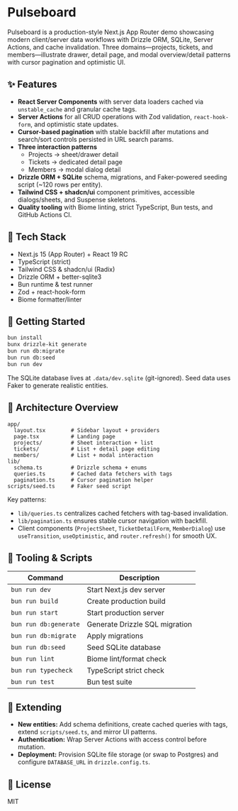 # Pulseboard

Pulseboard is a production-style Next.js App Router demo showcasing modern client/server data workflows with Drizzle ORM, SQLite, Server Actions, and cache invalidation. Three domains—projects, tickets, and members—illustrate drawer, detail page, and modal overview/detail patterns with cursor pagination and optimistic UI.

## ✨ Features

- **React Server Components** with server data loaders cached via `unstable_cache` and granular cache tags.
- **Server Actions** for all CRUD operations with Zod validation, `react-hook-form`, and optimistic state updates.
- **Cursor-based pagination** with stable backfill after mutations and search/sort controls persisted in URL search params.
- **Three interaction patterns**
  - Projects → sheet/drawer detail
  - Tickets → dedicated detail page
  - Members → modal dialog detail
- **Drizzle ORM + SQLite** schema, migrations, and Faker-powered seeding script (~120 rows per entity).
- **Tailwind CSS + shadcn/ui** component primitives, accessible dialogs/sheets, and Suspense skeletons.
- **Quality tooling** with Biome linting, strict TypeScript, Bun tests, and GitHub Actions CI.

## 🧱 Tech Stack

- Next.js 15 (App Router) + React 19 RC
- TypeScript (strict)
- Tailwind CSS & shadcn/ui (Radix)
- Drizzle ORM + better-sqlite3
- Bun runtime & test runner
- Zod + react-hook-form
- Biome formatter/linter

## 🚀 Getting Started

```bash
bun install
bunx drizzle-kit generate
bun run db:migrate
bun run db:seed
bun run dev
```

The SQLite database lives at `.data/dev.sqlite` (git-ignored). Seed data uses Faker to generate realistic entities.

## 🧭 Architecture Overview

```
app/
  layout.tsx        # Sidebar layout + providers
  page.tsx          # Landing page
  projects/         # Sheet interaction + list
  tickets/          # List + detail page editing
  members/          # List + modal interaction
lib/
  schema.ts         # Drizzle schema + enums
  queries.ts        # Cached data fetchers with tags
  pagination.ts     # Cursor pagination helper
scripts/seed.ts     # Faker seed script
```

Key patterns:

- `lib/queries.ts` centralizes cached fetchers with tag-based invalidation.
- `lib/pagination.ts` ensures stable cursor navigation with backfill.
- Client components (`ProjectSheet`, `TicketDetailForm`, `MemberDialog`) use `useTransition`, `useOptimistic`, and `router.refresh()` for smooth UX.

## 🧪 Tooling & Scripts

| Command | Description |
| --- | --- |
| `bun run dev` | Start Next.js dev server |
| `bun run build` | Create production build |
| `bun run start` | Start production server |
| `bun run db:generate` | Generate Drizzle SQL migration |
| `bun run db:migrate` | Apply migrations |
| `bun run db:seed` | Seed SQLite database |
| `bun run lint` | Biome lint/format check |
| `bun run typecheck` | TypeScript strict check |
| `bun run test` | Bun test suite |

## 🧰 Extending

- **New entities:** Add schema definitions, create cached queries with tags, extend `scripts/seed.ts`, and mirror UI patterns.
- **Authentication:** Wrap Server Actions with access control before mutation.
- **Deployment:** Provision SQLite file storage (or swap to Postgres) and configure `DATABASE_URL` in `drizzle.config.ts`.

## 📄 License

MIT
